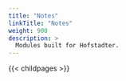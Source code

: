 ```yaml
---
title: "Notes"
linkTitle: "Notes"
weight: 900
description: >
  Modules built for Hofstadter.
---
```


{{< childpages >}}
